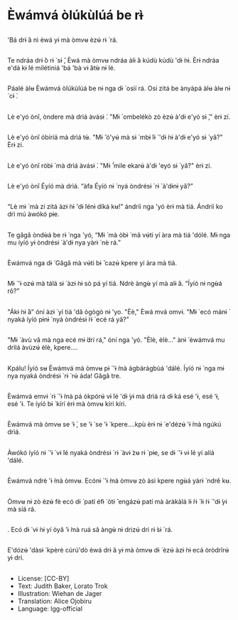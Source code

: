 # Èwámvá òlúkùlúá be rɨ̀

##
'Bá drɨ ́á nì èwá yɨ mà
òmvʉ èzʉ́ rɨ ̀ rá.

##
Te ndráa drɨ ̀ò rɨ ̀ sɨ ̌, Èwá
mà òmvʉ ndráa àlɨ ́á
kúdù kúdù 'dɨ ́nɨ. Èrɨ
ndráa e'dá kɨ ̀lé milétiniá
'bá 'bà vɨ ̀átʉ̀ nɨ lé.

##
Páalé àlʉ Èwámvá
òlúkùlúá be nɨ nga dɨ ́
osií rá. Osi zitá be
ànyàpá àlʉ àlʉ nɨ ́ cɨ ́.

##
Lè e'yó ònǐ, òndere mà
drìá àvásɨ ̀. "Mɨ ́
ombelékò zò èzʉ́ à'dɨ
e'yó sɨ ̀," èrɨ zí.

##
Lè e'yó ònǐ óbíríá mà
drìá tʉ̀. "Mɨ ̂ ó'yʉ́ mà sɨ ́
mbɨ ́lɨ ́ 'dɨ ́nɨ à'dɨ e'yó sɨ ̀
yǎ?" Èrɨ zi.

##
Lè e'yó ònǐ ròbɨ ́ mà drìá
àvásɨ ̀. "Mɨ ̂́ mile ekarʉ́
à'dɨ 'eyó sɨ ̀ yǎ?" èrɨ zi.

##
Lè e'yó ònǐ Éyíó mà
drìá. “àfa Éyíó nɨ ́ nyá
òndrésɨ ̀ rɨ ̀ à'dɨnɨ yǎ?”

##
“Lè mɨ ́ mà zi zitá àzɨ ́nɨ
'dɨ ̀lénɨ díká kʉ!” ándríi
nga 'yó èrɨ mà tiá.
Ándríi ko drì mú àwókó
pɨe.

##
Te gǎgǎ òndʉ̀á be rɨ ̀ nga
'yó, “Mɨ ́ mà òbɨ ̀ mâ vʉ́ti
yí àra mà tiá 'dólé. Mɨ
nga mu íyíó yɨ òndrésɨ ̀
à'dɨ nya yàrɨ ̀ nè rá.”

##
Èwámvá nga dɨ ́ Gǎgǎ
mà vʉ́ti bɨ ̌ cazʉ́ kpere yí
àra mà tiá.

##
Mɨ ̀ 'ɨ ozʉ́ mà tálá sɨ ̀ àzɨ ́nɨ
sò pá yí tiá. Ndrè àngʉ̀
yí mà alɨ ́á.
“Íyíó nɨ ngʉ̀á rô?”

##
"Ákɨ ̀nɨ ̀â” óní àzɨ ́ yí tiá
'dǎ ògògò nɨ 'yo.
"Èè," Èwá mvá omvɨ.
"Mɨ ́ ecó mánɨ ́ nyaká íyíó
pɨnɨ ́ nyá òndrésɨ ̀rɨ ̀ ecé rá
yǎ?"

##
"Mɨ ́ àvù vǎ mà nga ecé
mɨ ́drí rá," óní nga 'yó.
"Èlè, èlè..." ànɨ ́ èwámvá
mu drìlá àvùzʉ́ èlè,
kpere....

##
Kpálu! Íyíó sʉ Èwámvá
mà òmvʉ pɨ ́ 'ɨ ́mà
ágbárágbùá 'dálé.
Íyíó nɨ ̀ nga mɨ nya
nyaká òndrésɨ ̀ rɨ ̀ rʉ́ áda!
Gǎgǎ tre.

##
Èwámvá emvɨ ́ rɨ ́ 'ɨ ́mà pá
òkpórʉ́ vɨ ́lé 'dɨ ̀yɨ mà drìá
rá dɨ ́ká esé 'ɨ, esé ‘ɨ, esé
'ɨ. Te íyíó bɨ ̀ kírí èrɨ mà
òmvʉ kíri kíri.

##
Èwámvá mà òmvʉ se ‘ɨ ́,
se 'ɨ ́ se 'ɨ ́ kpere....kpù
èrɨ nɨ ́ e'dézʉ́ 'ɨ ́mà ngúkú
drìá.

##
Àwókó íyíó nɨ ́ 'ɨ ́ vɨ ́lé
nyaká òndrésɨ ̀ rɨ ̀ àvɨ ̀zʉ rɨ ̀
pɨe, se dɨ ́ 'ɨ vɨ ́lé yí alíá
'dálé.

##
Èwámvá ndrè 'ɨ ́mà
òmvʉ. Ecónɨ ́ 'ɨ ́mà òmvʉ
zò àsì kpere ngʉ̀á yàrɨ ̀
ndrě kʉ.

##
Òmvʉ nɨ zò èzʉ́ fè ecó
dɨ ́ patí éfɨ ́ òtɨ ̌ engázʉ́
patí mà àràkàlá lɨ ́rɨ ́ lɨ ́rɨ ́
'dɨ ̀yɨ mà síá rá.

##
.
Ecó dɨ ́ vɨ ́nɨ yí òyǎ 'ɨ ́mà
ruá sâ àngʉ̀ nɨ drizʉ́ dri
rɨ ̀sɨ ̀ rá.

##
E'dózʉ́ 'dàsɨ ̀ kpèrè
cúrú'dò èwá drɨ ́á yɨ mà
òmvʉ dɨ ́ èzʉ́ àzɨ ́nɨ ecá
òròdrîrʉ́ yɨ drí.

##
* License: [CC-BY]
* Text: Judith Baker, Lorato Trok
* Illustration: Wiehan de Jager
* Translation: Alice Ojobiru
* Language: lgg-official
